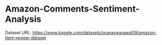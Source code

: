 # Amazon-Comments-Sentiment-Analysis

Dataset URL: https://www.kaggle.com/datasets/pranavagrawal09/amazon-item-review-dataset
